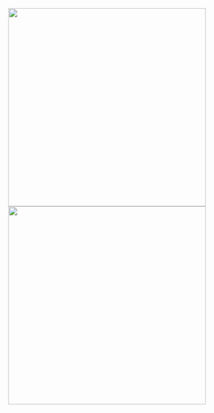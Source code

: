 <img src="https://github-readme-stats.vercel.app/api?username=0xenia&show_icons=true&theme=tokyonight" width="400">
<img src="https://github-readme-stats.vercel.app/api/top-langs/?username=0xenia&show_icons=true&theme=tokyonight&size_weight=0.5&count_weight=0.5" width="400")>

<!--
**0xenia/0xenia** is a ✨ _special_ ✨ repository because its `README.md` (this file) appears on your GitHub profile.

Here are some ideas to get you started:

- 🔭 I’m currently working on ...
- 🌱 I’m currently learning ...
- 👯 I’m looking to collaborate on ...
- 🤔 I’m looking for help with ...
- 💬 Ask me about ...
- 📫 How to reach me: ...
- 😄 Pronouns: ...
- ⚡ Fun fact: ...
-->
